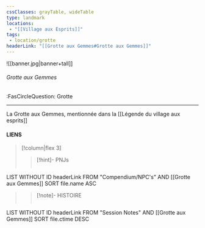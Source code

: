 ```yaml
---
cssClasses: grayTable, wideTable
type: landmark
locations:
 - "[[Village aux Esprits]]"
tags:
 - location/grotte
headerLink: "[[Grotte aux Gemmes#Grotte aux Gemmes]]"
---
```


![[banner.jpg|banner+tall]]
###### Grotte aux Gemmes
<span class="sub2">:FasCircleQuestion: Grotte</span>
___

La Grotte aux Gemmes, mentionnée dans la [[Légende du village aux esprits]]

#### LIENS
> [!column|flex 3]
> > [!hint]-  PNJs
> >```dataview
LIST WITHOUT ID headerLink
FROM "Compendium/NPC's" AND [[Grotte aux Gemmes]]
SORT file.name ASC
> 
>> [!note]- HISTOIRE
>>```dataview
LIST WITHOUT ID headerLink
FROM "Session Notes" AND [[Grotte aux Gemmes]]
SORT file.ctime DESC